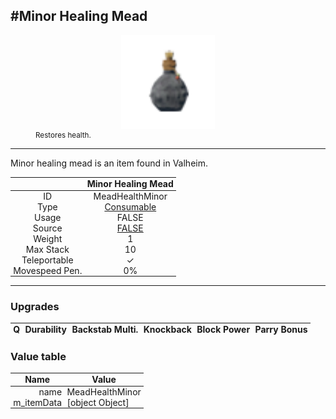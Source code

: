 <meta property="og:title" content="Minor Healing Mead - MoreValheim" /><meta property="og:type" content="website" /><meta property="og:image" content="/assets/minor_healing_mead.png" /><meta property="og:description" content="Minor Healing Mead is an item found in Valheim." /><meta name="theme-color" content="#546D78"><meta name="twitter:card" content="summary_large_image">
#Minor Healing Mead
-------------
<style>img {width:20px;}.tb {width:150px;display: block;margin-left: auto;margin-right: auto;}</style>

<style>.md-typeset table:not([class]) th:not([align]) {min-width:unset!important;}</style>
<style>td{padding:0em 0.3em!important;text-align:center!important;border-left:.05rem solid var(--md-default-fg-color--lightest)}</style>

<style>th{padding:0.1em 0.3em!important;text-align:center!important;font-weight:bold}</style>

<style>pre{text-align:right!important}</style>
<style>table tr td:first-child {border-left: 0;};</style>

<figure><img src="/assets/minor_healing_mead.png" class="tb" /><figcaption><small>Restores health.</small></figcaption></figure>

-------------

Minor healing mead is an item found in Valheim.

|        | Minor Healing Mead              |
| ----------- | ------------------------------------ |
| ID |MeadHealthMinor
| Type | [Consumable](../../types/consumable)
| Usage | FALSE<br>
| Source | [FALSE](../../items/false)
| Weight | 1 |
| Max Stack | 10 |
| Teleportable | ✓
| Movespeed Pen. | 0%


-------------

### Upgrades
| Q | Durability | Backstab Multi. | Knockback | Block Power | Parry Bonus
| - | - | - | - | - | - 


### Value table
| Name | Value
| - | - |
| <div style="text-align:right">name</div> | <div style="text-align:left">MeadHealthMinor</div> | 
| <div style="text-align:right">m_itemData</div> | <div style="text-align:left">[object Object]</div> | 